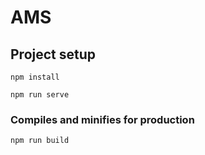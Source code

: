 # AMS

## Project setup
```
npm install
```

```
npm run serve
```

### Compiles and minifies for production
```
npm run build
```
